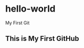 # hello-world
My First Git

This is My First GitHub
------------------------------------------------
